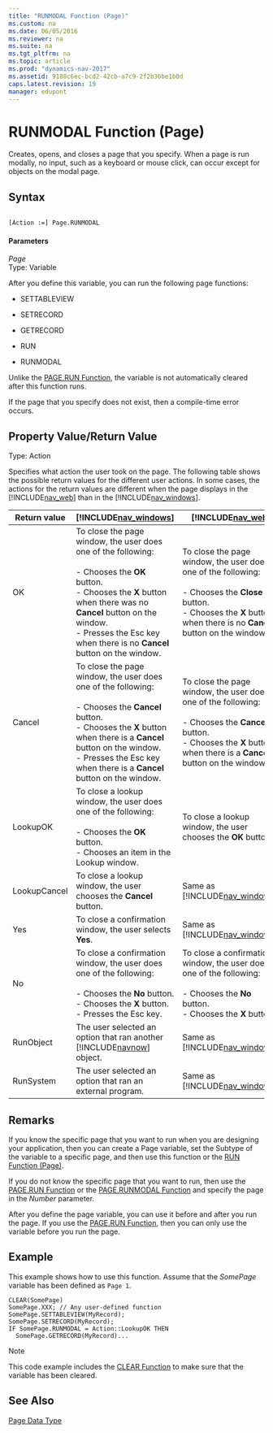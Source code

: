 ```yaml
---
title: "RUNMODAL Function (Page)"
ms.custom: na
ms.date: 06/05/2016
ms.reviewer: na
ms.suite: na
ms.tgt_pltfrm: na
ms.topic: article
ms.prod: "dynamics-nav-2017"
ms.assetid: 9188c6ec-bcd2-42cb-a7c9-2f2b36be1b0d
caps.latest.revision: 19
manager: edupont
---
```

# RUNMODAL Function (Page)
Creates, opens, and closes a page that you specify. When a page is run modally, no input, such as a keyboard or mouse click, can occur except for objects on the modal page.  
  
## Syntax  
  
```  
  
[Action :=] Page.RUNMODAL  
```  
  
#### Parameters  
 *Page*  
 Type: Variable  
  
 After you define this variable, you can run the following page functions:  
  
-   SETTABLEVIEW  
  
-   SETRECORD  
  
-   GETRECORD  
  
-   RUN  
  
-   RUNMODAL  
  
 Unlike the [PAGE.RUN Function](PAGE-RUN-Function.md), the variable is not automatically cleared after this function runs.  
  
 If the page that you specify does not exist, then a compile-time error occurs.  
  
## Property Value/Return Value  
 Type: Action  
  
 Specifies what action the user took on the page. The following table shows the possible return values for the different user actions. In some cases, the actions for the return values are different when the page displays in the [!INCLUDE[nav_web](includes/nav_web_md.md)] than in the [!INCLUDE[nav_windows](includes/nav_windows_md.md)].  
  
|Return value|[!INCLUDE[nav_windows](includes/nav_windows_md.md)]|[!INCLUDE[nav_web](includes/nav_web_md.md)]|  
|------------------|-------------------------------|---------------------------|  
|OK|To close the page window, the user does one of the following:<br /><br /> -   Chooses the **OK** button.<br />-   Chooses the **X** button when there was no **Cancel** button on the window.<br />-   Presses the Esc key when there is no **Cancel** button on the window.|To close the page window, the user does one of the following:<br /><br /> -   Chooses the **Close** button.<br />-   Chooses the **X** button when there is no **Cancel** button on the window.|  
|Cancel|To close the page window, the user does one of the following:<br /><br /> -   Chooses the **Cancel** button.<br />-   Chooses the **X** button when there is a **Cancel** button on the window.<br />-   Presses the Esc key when there is a **Cancel** button on the window.|To close the page window, the user does one of the following:<br /><br /> -   Chooses the **Cancel** button.<br />-   Chooses the **X** button when there is a **Cancel** button on the window.|  
|LookupOK|To close a lookup window, the user does one of the following:<br /><br /> -   Chooses the **OK** button.<br />-   Chooses an item in the Lookup window.|To close a lookup window, the user chooses the **OK** button.|  
|LookupCancel|To close a lookup window, the user chooses the **Cancel** button.|Same as [!INCLUDE[nav_windows](includes/nav_windows_md.md)].|  
|Yes|To close a confirmation window, the user selects **Yes**.|Same as [!INCLUDE[nav_windows](includes/nav_windows_md.md)].|  
|No|To close a confirmation window, the user does one of the following:<br /><br /> -   Chooses the **No** button.<br />-   Chooses the **X** button.<br />-   Presses the Esc key.|To close a confirmation window, the user does one of the following:<br /><br /> -   Chooses the **No** button.<br />-   Chooses the **X** button.|  
|RunObject|The user selected an option that ran another [!INCLUDE[navnow](includes/navnow_md.md)] object.|Same as [!INCLUDE[nav_windows](includes/nav_windows_md.md)].|  
|RunSystem|The user selected an option that ran an external program.|Same as [!INCLUDE[nav_windows](includes/nav_windows_md.md)].|  
  
## Remarks  
 If you know the specific page that you want to run when you are designing your application, then you can create a Page variable, set the Subtype of the variable to a specific page, and then use this function or the [RUN Function \(Page\)](RUN-Function--Page-.md).  
  
 If you do not know the specific page that you want to run, then use the [PAGE.RUN Function](PAGE-RUN-Function.md) or the [PAGE.RUNMODAL Function](PAGE-RUNMODAL-Function.md) and specify the page in the *Number* parameter.  
  
 After you define the page variable, you can use it before and after you run the page. If you use the [PAGE.RUN Function](PAGE-RUN-Function.md), then you can only use the variable before you run the page.  
  
## Example  
 This example shows how to use this function. Assume that the *SomePage* variable has been defined as `Page 1`.  
  
```  
CLEAR(SomePage)  
SomePage.XXX; // Any user-defined function  
SomePage.SETTABLEVIEW(MyRecord);  
SomePage.SETRECORD(MyRecord);  
IF SomePage.RUNMODAL = Action::LookupOK THEN  
  SomePage.GETRECORD(MyRecord)...  
```  
  
> [!NOTE]  
>  This code example includes the [CLEAR Function](CLEAR-Function.md) to make sure that the variable has been cleared.  
  
## See Also  
 [Page Data Type](Page-Data-Type.md)